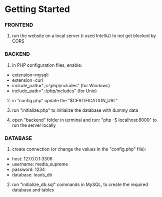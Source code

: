 # Getting Started

### FRONTEND

1. run the website on a local server (i used IntelliJ) to not get blocked by CORS

### BACKEND

1. in PHP configuration files, enable:

- extension=mysqli
- extension=curl
- include_path=".;c:\php\includes" (for Windows)
- include_path=".:/php/includes" (for Unix)

2. in "config.php" update the "$CERTIFICATION_URL"

3. run "initialize.php" to initialize the database with dummy data

4. open "backend" folder in terminal and run: "php -S localhost:8000" to run the server locally

### DATABASE

1. create connection (or change the values in the "config.php" file):

- host: 127.0.0.1:3306
- username: media_supreme
- password: 1234
- database: leads_db

2. run "initialize_db.sql" commands in MySQL, to create the required database and tables
